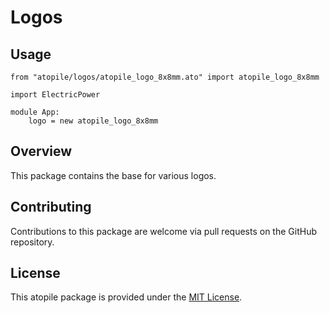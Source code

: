 # Logos

## Usage

```ato
from "atopile/logos/atopile_logo_8x8mm.ato" import atopile_logo_8x8mm

import ElectricPower

module App:
    logo = new atopile_logo_8x8mm
```

## Overview

This package contains the base for various logos.

## Contributing

Contributions to this package are welcome via pull requests on the GitHub repository.

## License

This atopile package is provided under the [MIT License](https://opensource.org/license/mit/).
